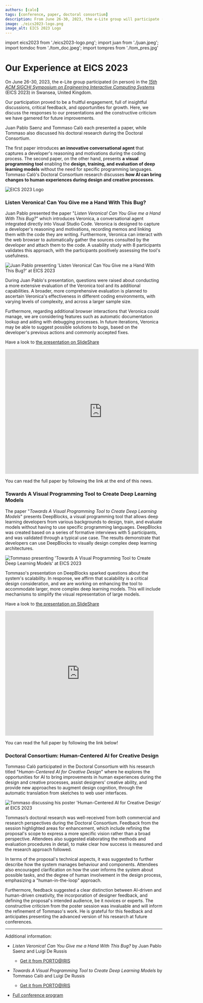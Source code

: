 ```yaml
---
authors: [calo]
tags: [conference, paper, doctoral consortium]
description: From June 26-30, 2023, the e-Lite group will participate (in person) in the ACM SIGCHI Symposium on Engineering Interactive Computing Systems (EICS 2023) in Swansea, United Kingdom. Juan Pablo and Tommaso will each present a paper, while Tommaso will also take part in the Doctoral Consortium.
image: ./eics2023-logo.png
image_alt: EICS 2023 Logo
---
```

import eics2023 from './eics2023-logo.png';
import juan from './juan.jpeg';
import tomdoc from './tom_doc.jpeg';
import tompres from './tom_pres.jpg'

# Our Experience at EICS 2023

On June 26-30, 2023, the e-Lite group participated (in person) in the [_15th ACM SIGCHI Symposium on Engineering Interactive Computing Systems_](https://eics.acm.org/2023/index.php) (EICS 2023) in Swansea, United Kingdom.

Our participation proved to be a fruitful engagement, full of insightful discussions, critical feedback, and opportunities for growth. Here, we discuss the responses to our presentations and the constructive criticism we have garnered for future improvements.

Juan Pablo Saenz and Tommaso Calò each presented a paper, while Tommaso also discussed his doctoral research during the Doctoral Consortium.

The first paper introduces **an innovative conversational agent** that captures a developer's reasoning and motivations during the coding process. The second paper, on the other hand, presents **a visual programming tool** enabling the **design, training, and evaluation of deep learning models** without the need for specific programming languages. Tommaso Calò's Doctoral Consortium research discusses **how AI can bring changes to human experiences during design and creative processes**.

<p className="text--center"><img src={eics2023} alt="EICS 2023 Logo"></img></p>

<!-- truncate -->

### Listen Veronica! Can You Give me a Hand With This Bug?

Juan Pablo presented the paper "_Listen Veronica! Can You Give me a Hand With This Bug?_" which introduces Veronica, a conversational agent integrated directly into Visual Studio Code. Veronica is designed to capture a developer's reasoning and motivations, recording memos and linking them with the code they are writing. Furthermore, Veronica can interact with the web browser to automatically gather the sources consulted by the developer and attach them to the code. A usability study with 8 participants validates this approach, with the participants positively assessing the tool's usefulness.

<p className="text--center"><img src={juan} alt="Juan Pablo presenting 'Listen Veronica! Can You Give me a Hand With This Bug?' at EICS 2023"></img></p>


During Juan Pablo's presentation, questions were raised about conducting a more extensive evaluation of the Veronica tool and its additional capabilities. A broader, more comprehensive evaluation is planned to ascertain Veronica's effectiveness in different coding environments, with varying levels of complexity, and across a larger sample size.

Furthermore, regarding additional browser interactions that Veronica could manage, we are considering features such as automatic documentation lookup and aiding with debugging processes. In future iterations, Veronica may be able to suggest possible solutions to bugs, based on the developer's previous actions and commonly accepted fixes.

Have a look to [the presentation on SlideShare](https://www.slideshare.net/TommasoCal/2023eicsveronicapdf)

<p className="text--center">
<iframe src="https://www.slideshare.net/slideshow/embed_code/key/J0FnTtiShU6lfa?hostedIn=slideshare&page=upload" width="620" height="400" frameborder="0" marginwidth="0" marginheight="0" scrolling="no"></iframe>
</p>

You can read the full paper by following the link at the end of this news.

### Towards A Visual Programming Tool to Create Deep Learning Models

The paper "_Towards A Visual Programming Tool to Create Deep Learning Models_" presents DeepBlocks, a visual programming tool that allows deep learning developers from various backgrounds to design, train, and evaluate models without having to use specific programming languages. DeepBlocks was created based on a series of formative interviews with 5 participants, and was validated through a typical use case. The results demonstrate that developers can use DeepBlocks to visually design complex deep learning architectures.

<p className="text--center"><img src={tompres} alt="Tommaso presenting 'Towards A Visual Programming Tool to Create Deep Learning Models' at EICS 2023"></img></p>


Tommaso's presentation on DeepBlocks sparked questions about the system's scalability. In response, we affirm that scalability is a critical design consideration, and we are working on enhancing the tool to accommodate larger, more complex deep learning models. This will include mechanisms to simplify the visual representation of large models.

Have a look to [the presentation on SlideShare](https://www.slideshare.net/TommasoCal/presentazioneeicsdeepblockspdf)

<p className="text--center">
<iframe src="https://www.slideshare.net/slideshow/embed_code/key/LKYXPPSXc0KNx8?hostedIn=slideshare&page=upload" width="476" height="400" frameborder="0" marginwidth="0" marginheight="0" scrolling="no"></iframe>
</p>

You can read the full paper by following the link below!

### Doctoral Consortium: Human-Centered AI for Creative Design
Tommaso Calò participated in the Doctoral Consortium with his research titled "_Human-Centered AI for Creative Design_" where he explores the opportunities for AI to bring improvements in human experiences during the design and creative processes, assist designers' creative ability, and provide new approaches to augment design cognition, through the automatic translation from sketches to web user interfaces. 

<p className="text--center"><img src={tomdoc} alt="Tommaso discussing his poster 'Human-Centered AI for Creative Design' at EICS 2023"></img></p>

Tommaso’s doctoral research was well-received from both commercial and research perspectives during the Doctoral Consortium. Feedback from the session highlighted areas for enhancement, which include refining the proposal's scope to express a more specific vision rather than a broad perspective. Attendees also suggested elaborating the methods and evaluation procedures in detail, to make clear how success is measured and the research approach followed.

In terms of the proposal's technical aspects, it was suggested to further describe how the system manages behaviour and components. Attendees also encouraged clarification on how the user informs the system about possible tasks, and the degree of human involvement in the design process, emphasizing a "human-in-the-loop" approach.

Furthermore, feedback suggested a clear distinction between AI-driven and human-driven creativity, the incorporation of designer feedback, and defining the proposal's intended audience, be it novices or experts. The constructive criticism from the poster session was invaluable and will inform the refinement of Tommaso's work. He is grateful for this feedback and anticipates presenting the advanced version of his research at future conferences.

---

Additional information:

* _Listen Veronica! Can You Give me a Hand With This Bug?_ by Juan Pablo Saenz and Luigi De Russis
  * [Get it from PORTO@IRIS](https://hdl.handle.net/11583/2978306)
* _Towards A Visual Programming Tool to Create Deep Learning Models_ by Tommaso Calò and Luigi De Russis
  * [Get it from PORTO@IRIS](https://hdl.handle.net/11583/2978363)
  
* [Full conference program](https://eics.acm.org/2023/programme.php)



